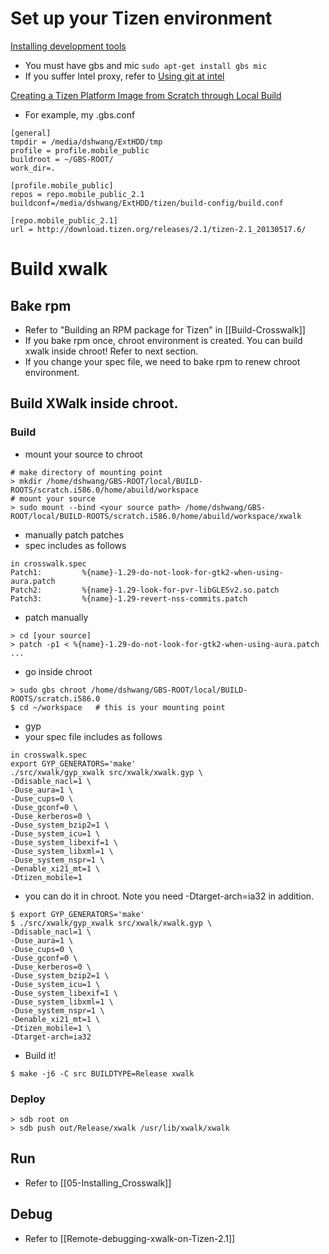 # Set up your Tizen environment
[Installing development tools](https://source.tizen.org/documentation/developer-guide/installing-development-tools)
* You must have gbs and mic
`sudo apt-get install gbs mic`
* If you suffer Intel proxy, refer to [Using git at intel](https://opensource.intel.com/linux-wiki/Using_git)

[Creating a Tizen Platform Image from Scratch through Local Build](https://source.tizen.org/documentation/developer-guide/creating-tizen-platform-image-scratch-through-local-build)
* For example, my .gbs.conf
```
[general]
tmpdir = /media/dshwang/ExtHDD/tmp
profile = profile.mobile_public
buildroot = ~/GBS-ROOT/
work_dir=.

[profile.mobile_public]
repos = repo.mobile_public_2.1
buildconf=/media/dshwang/ExtHDD/tizen/build-config/build.conf

[repo.mobile_public_2.1]
url = http://download.tizen.org/releases/2.1/tizen-2.1_20130517.6/
```

# Build xwalk
## Bake rpm
* Refer to "Building an RPM package for Tizen" in [[Build-Crosswalk]]
* If you bake rpm once, chroot environment is created. You can build xwalk inside chroot! Refer to next section.
* If you change your spec file, we need to bake rpm to renew chroot environment.

## Build XWalk inside chroot.
### Build
* mount your source to chroot
```
# make directory of mounting point
> mkdir /home/dshwang/GBS-ROOT/local/BUILD-ROOTS/scratch.i586.0/home/abuild/workspace
# mount your source
> sudo mount --bind <your source path> /home/dshwang/GBS-ROOT/local/BUILD-ROOTS/scratch.i586.0/home/abuild/workspace/xwalk
```
* manually patch patches
 * spec includes as follows
```
in crosswalk.spec
Patch1:         %{name}-1.29-do-not-look-for-gtk2-when-using-aura.patch
Patch2:         %{name}-1.29-look-for-pvr-libGLESv2.so.patch
Patch3:         %{name}-1.29-revert-nss-commits.patch
```
 * patch manually
```
> cd [your source]
> patch -p1 < %{name}-1.29-do-not-look-for-gtk2-when-using-aura.patch
...
```
* go inside chroot
```
> sudo gbs chroot /home/dshwang/GBS-ROOT/local/BUILD-ROOTS/scratch.i586.0
$ cd ~/workspace   # this is your mounting point
```
* gyp
 * your spec file includes as follows
```
in crosswalk.spec
export GYP_GENERATORS='make'
./src/xwalk/gyp_xwalk src/xwalk/xwalk.gyp \
-Ddisable_nacl=1 \
-Duse_aura=1 \
-Duse_cups=0 \
-Duse_gconf=0 \
-Duse_kerberos=0 \
-Duse_system_bzip2=1 \
-Duse_system_icu=1 \
-Duse_system_libexif=1 \
-Duse_system_libxml=1 \
-Duse_system_nspr=1 \
-Denable_xi21_mt=1 \
-Dtizen_mobile=1
```
 * you can do it in chroot. Note you need -Dtarget-arch=ia32 in addition.
```
$ export GYP_GENERATORS='make'
$ ./src/xwalk/gyp_xwalk src/xwalk/xwalk.gyp \
-Ddisable_nacl=1 \
-Duse_aura=1 \
-Duse_cups=0 \
-Duse_gconf=0 \
-Duse_kerberos=0 \
-Duse_system_bzip2=1 \
-Duse_system_icu=1 \
-Duse_system_libexif=1 \
-Duse_system_libxml=1 \
-Duse_system_nspr=1 \
-Denable_xi21_mt=1 \
-Dtizen_mobile=1 \
-Dtarget-arch=ia32
```
* Build it!
```
$ make -j6 -C src BUILDTYPE=Release xwalk
```

### Deploy
```
> sdb root on
> sdb push out/Release/xwalk /usr/lib/xwalk/xwalk
```

## Run
* Refer to [[05-Installing_Crosswalk]]

## Debug
* Refer to [[Remote-debugging-xwalk-on-Tizen-2.1]]